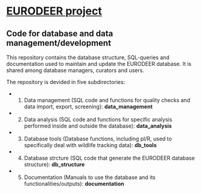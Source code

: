 # [EURODEER project](www.eurodeer.org)
## Code for database and data management/development
This repository contains the database structure, SQL-queries and documentation used to maintain and update the EURODEER database. It is shared among database managers, curators and users.

The repository is devided in five subdirectories: 
* 1. Data management (SQL code and functions for quality checks and data import, export, screening): **data_management**
* 2. Data analysis (SQL code and functions for specific analysis performed inside and outside the database): **data_analysis**
* 3. Database tools (Database functions, including pl/R, used to specifically deal with wildlife tracking data): **db_tools**
* 4. Database strcture (SQL code that generate the EURODEER database structure): **db_structure**
* 5. Documentation (Manuals to use the database and its functionalities/outputs): **documentation**
